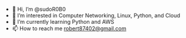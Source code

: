- 👋 Hi, I’m @sudoR0B0
- 👀 I’m interested in Computer Networking, Linux, Python, and Cloud
- 🌱 I’m currently learning Python and AWS
- 📫 How to reach me robert87402@gmail.com

<!---
sudorob0/sudorob0 is a ✨ special ✨ repository because its `README.md` (this file) appears on your GitHub profile.
You can click the Preview link to take a look at your changes.
--->
